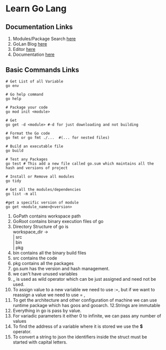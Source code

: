 <H1> Learn Go Lang</H1>
<H2>Documentation Links</H2>  

1. Modules/Package Search [here](https://pkg.go.dev/)
2. GoLan Blog [here](https://go.dev/blog/)
3. Editor [here](https://go.dev/play/)
4. Documentation [here](https://go.dev/ref/spec)
<H2>Basic Commands Links</H2>

```
# Get List of all Variable
go env

# Go help command
go help

# Package your code
go mod init <module>

# Get
go get -d <module> #-d for just downloading and not building

# Format the Go code
go fmt or go fmt ./...  #(... for nested files)

# Build an executable file
go build

# Test any Packages
go test # This add a new file called go.sum which maintains all the hash and versions of project

# Install or Remove all modules
go tidy

# Get all the modules/dependencies
go list -m all

#get a specific version of module
go get <module_name>@<version>

```

1. GoPath contains workspace path    
2. GoRoot contains binary execution files of go
3. Directory Structure of go is   
       workspace_dir ->  
       | src  
       | bin  
       | pkg
4. bin contains all the binary build files
5. src contains the code
6. pkg contains all the packages
7. go.sum has the version and hash management.
8. we can't have unused variables
9. <b>_</b> is used as wild operator which can be just assigned and need not be used.
10. To assign value to a new variable we need to use  :=, but if we want to reassign a value we need to use = ,
11. To get the architecture and other configuration of machine we can use runtime package which has goos and gooarch.
12.Strings are immutable  
13. Everything in go is pass by value.
14. For variadic parameters it either 0 to infinite, we can pass any number of values
15. To find the address of a variable where it is stored we use the <b>$</b> operator.
16. To convert a string to json the identifiers inside the struct must be started with capital letters.
